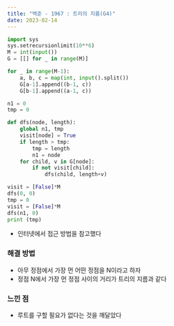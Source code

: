 ```yaml
---
title: "백준 - 1967 : 트리의 지름(G4)"
date: 2023-02-14
---
```


```python
import sys
sys.setrecursionlimit(10**6)
M = int(input())
G = [[] for _ in range(M)]

for _ in range(M-1):
    a, b, c = map(int, input().split())
    G[a-1].append((b-1, c))
    G[b-1].append((a-1, c))

n1 = 0
tmp = 0

def dfs(node, length):
    global n1, tmp
    visit[node] = True
    if length > tmp:
        tmp = length
        n1 = node
    for child, v in G[node]:
        if not visit[child]:
            dfs(child, length+v)

visit = [False]*M
dfs(0, 0)
tmp = 0
visit = [False]*M
dfs(n1, 0)
print (tmp)
```

- 인터넷에서 접근 방법을 참고했다

### 해결 방법

- 아무 정점에서 가장 먼 어떤 정점을 N이라고 하자
- 정점 N에서 가장 먼 정점 사이의 거리가 트리의 지름과 같다

### 느낀 점

- 루트를 구할 필요가 없다는 것을 깨달았다
